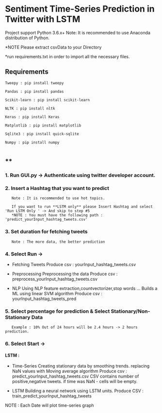 # Sentiment Time-Series Prediction in Twitter with LSTM 

Project support Python 3.6.x+
Note: It is recommended to use Anaconda distribution of Python.

*NOTE Please extract csvData to your Directory

*run requirements.txt in order to import all the necessary files.
## Requirements 
```
Tweepy : pip install tweepy
```
```
Pandas : pip install pandas
```
```
Scikit-learn : pip install scikit-learn
```
```
NLTK : pip install nltk
```
```
Keras : pip install Keras
```
```
Matplotlib : pip install matplotlib
```
```
Sqlite3 : pip install quick-sqlite
```
```
Numpy : pip install numpy
```
```
```

## **

### 1. Run GUI.py -> Authenticate using twitter developer account. 


### 2. Insert a Hashtag that you want to predict 
       Note : It is recommended to use hot topics.
       
       If you want to run **LSTM only** please Insert Hashtag and select 'Run LSTM Only ' -> And skip to step #5
       *NOTE : You must have the following path : 'predict_yourInput_hashtag_tweets.csv'
       

### 3. Set duration for fetching tweets 
       Note : The more data, the better prediction


### 4. Select Run -> 

   * Fetching Tweets 
   Produce csv : yourInput_hashtag_tweets.csv
   
   * Preprocessing
   Preprocessing the data
   Produce csv : preprocess_yourInput_hashtag_tweets.csv
   
   * NLP
   Using NLP feature extraction,countvectorizer,stop words ...
   Builds a ML using linear SVM algorithm
   Produce csv : yourInput_hashtag_tweets_pred
   
   
### 5. Select percentage for prediction & Select Stationary/Non-Stationary Data
       Example : 10% Out of 24 hours will be 2.4 hours -> 2 hours prediction.
  
   
### 6. Select Start -> 

   #### LSTM  :
   
   * Time-Series
   Creating stationary data by smoothing trends. replacing NaN values with Moving average algorithm 
   Produce csv : predict_yourInput_hashtag_tweets.csv
   CSV contains number of positive,negative tweets. if time was NaN - cells will be empty.
   
   * LSTM
   Building a neural network using LSTM units.
   Produce CSV : train_predict_yourInput_hashtag_tweets
   
   NOTE :   Each Date will plot time-series graph 
   
   
